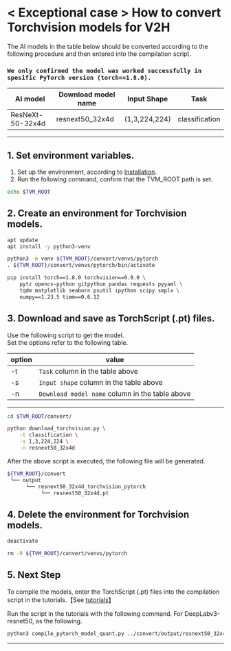 # < Exceptional case > How to convert Torchvision models for V2H
<!-- Below is a list of AI models supported by this manual. -->
The AI models in the table below should be converted according to the following procedure and then entered into the compilation script.

### `We only confirmed the model was worked successfully in spesific PyTorch version (torch==1.8.0).`

| AI model                                                                                       | Download model name  | Input Shape    | Task              |
|------------------------------------------------------------------------------------------------|----------------------|----------------|-------------------|
| ResNeXt-50-32x4d                                                                               | resnext50_32x4d      | (1,3,224,224)  | classification    |
---

## 1. Set environment variables.

1. Set up the environment, according to [Installation](../../../setup/SetupV2H.md).  
2. Run the following command, confirm that the TVM_ROOT path is set.

```sh
echo $TVM_ROOT
```  

## 2. Create an environment for Torchvision models.

```sh
apt update
apt install -y python3-venv 

python3 -m venv ${TVM_ROOT}/convert/venvs/pytorch
. ${TVM_ROOT}/convert/venvs/pytorch/bin/activate

pip install torch==1.8.0 torchvision==0.9.0 \
    pytz opencv-python gitpython pandas requests pyyaml \
    tqdm matplotlib seaborn psutil ipython scipy smplx \
    numpy==1.23.5 timm==0.6.12
```

## 3. Download and save as TorchScript (.pt) files.

Use the following script to get the model. \
Set the options refer to the following table.

|option |value                                           |
|-------|------------------------------------------------|
|-t     |`Task` column in the table above                |
|-s     |`Input shape` column in the table above         |
|-n     |`Download model name` column in the table above |
---

```sh
cd $TVM_ROOT/convert/ 

python download_torchvision.py \
    -t classification \
    -s 1,3,224,224 \
    -n resnext50_32x4d
```

After the above script is executed, the following file will be generated.

```sh
${TVM_ROOT}/convert
 └── output
      └── resnext50_32x4d_torchvision_pytorch
           └── resnext50_32x4d.pt
```

## 4. Delete the environment for Torchvision models.

```sh
deactivate

rm -R ${TVM_ROOT}/convert/venvs/pytorch
```

## 5. Next Step

To compile the models, enter the TorchScript (.pt) files into the compilation script in the tutorials.【See [tutorials](../../../tutorials/)】

Run the script in the tutorials with the following command. For DeepLabv3-resnet50, as the following.

```sh
python3 compile_pytorch_model_quant.py ../convert/output/resnext50_32x4d_torchvision_pytorch/resnext50_32x4d.pt -o resnext50_32x4d_torchvision -s 1,3,224,224
```

----